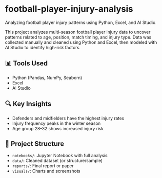 # football-player-injury-analysis
Analyzing football player injury patterns using Python, Excel, and AI Studio.

This project analyzes multi-season football player injury data to uncover patterns related to age, position, match timing, and injury type. Data was collected manually and cleaned using Python and Excel, then modeled with AI Studio to identify high-risk factors.

## 📊 Tools Used
- Python (Pandas, NumPy, Seaborn)
- Excel
- AI Studio

## 🔍 Key Insights
- Defenders and midfielders have the highest injury rates
- Injury frequency peaks in the winter season
- Age group 28–32 shows increased injury risk

## 📁 Project Structure
- `notebooks/`: Jupyter Notebook with full analysis
- `data/`: Cleaned dataset (or structure/sample)
- `reports/`: Final report or paper
- `visuals/`: Charts and screenshots



